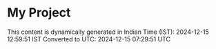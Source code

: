 # My Project

This content is dynamically generated in Indian Time (IST): 2024-12-15 12:59:51 IST
Converted to UTC: 2024-12-15 07:29:51 UTC
